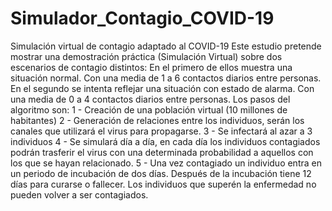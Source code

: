 # Simulador_Contagio_COVID-19
Simulación virtual de contagio adaptado al COVID-19 Este estudio pretende mostrar una demostración práctica (Simulación Virtual) sobre dos escenarios de contagio distintos: En el primero de ellos muestra una situación normal. Con una media de 1 a 6 contactos diarios entre personas. En el segundo se intenta reflejar una situación con estado de alarma. Con una media de 0 a 4 contactos diarios entre personas. Los pasos del algoritmo son: 1 - Creación de una población virtual (10 millones de habitantes) 2 - Generación de relaciones entre los individuos, serán los canales que utilizará el virus para  propagarse. 3 - Se infectará al azar a 3 individuos 4 - Se simulará día a día, en cada día los individuos contagiados podrán trasferir el virus con una  determinada probabilidad a aquellos con los que se hayan relacionado. 5 - Una vez contagiado un individuo entra en un periodo de incubación de dos días.  Después de la incubación tiene 12 días para curarse o fallecer. Los individuos que superén  la enfermedad no pueden volver a ser contagiados.
